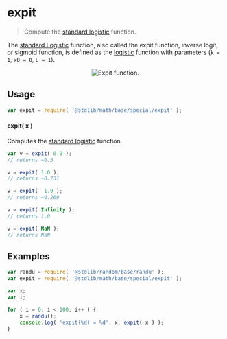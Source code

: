 <!--

@license Apache-2.0

Copyright (c) 2019 The Stdlib Authors.

Licensed under the Apache License, Version 2.0 (the "License");
you may not use this file except in compliance with the License.
You may obtain a copy of the License at

   http://www.apache.org/licenses/LICENSE-2.0

Unless required by applicable law or agreed to in writing, software
distributed under the License is distributed on an "AS IS" BASIS,
WITHOUT WARRANTIES OR CONDITIONS OF ANY KIND, either express or implied.
See the License for the specific language governing permissions and
limitations under the License.

-->

# expit

> Compute the [standard logistic][logistic-function] function.

<section class="intro">

The [standard Logistic][logistic-function] function, also called the expit function, inverse logit, or sigmoid function, is defined as the [logistic][logistic-function] function with parameters (`k = 1`, `x0 = 0`, `L = 1`).

<!-- <equation class="equation" label="eq:expit_function" align="center" raw="{\displaystyle {\begin{aligned}\operatorname{expit}(x)&={\frac {1}{1+e^{-x}}}\\&={\frac {e^{x}}{e^{x}+1}}\\&={\tfrac {1}{2}}+{\tfrac {1}{2}}\tanh({\tfrac {x}{2}})\\\end{aligned}}}" alt="Expit function."> -->

<div class="equation" align="center" data-raw-text="{\displaystyle {\begin{aligned}\operatorname{expit}(x)&={\frac {1}{1+e^{-x}}}\\&={\frac {e^{x}}{e^{x}+1}}\\&={\tfrac {1}{2}}+{\tfrac {1}{2}}\tanh({\tfrac {x}{2}})\\\end{aligned}}}" data-equation="eq:expit_function">
    <img src="https://cdn.rawgit.com/stdlib-js/stdlib/7e0a95722efd9c771b129597380c63dc6715508b/lib/node_modules/@stdlib/math/base/special/expit/docs/img/equation_expit_function.svg" alt="Expit function.">
    <br>
</div>

<!-- </equation> -->

</section>

<!-- /.intro -->

<section class="usage">

## Usage

```javascript
var expit = require( '@stdlib/math/base/special/expit' );
```

#### expit( x )

Computes the [standard logistic][logistic-function] function.

```javascript
var v = expit( 0.0 );
// returns ~0.5

v = expit( 1.0 );
// returns ~0.731

v = expit( -1.0 );
// returns ~0.269

v = expit( Infinity );
// returns 1.0

v = expit( NaN );
// returns NaN
```

</section>

<!-- /.usage -->

<section class="examples">

## Examples

<!-- eslint no-undef: "error" -->

```javascript
var randu = require( '@stdlib/random/base/randu' );
var expit = require( '@stdlib/math/base/special/expit' );

var x;
var i;

for ( i = 0; i < 100; i++ ) {
    x = randu();
    console.log( 'expit(%d) = %d', x, expit( x ) );
}
```

</section>

<!-- /.examples -->

<section class="links">

[logistic-function]: https://en.wikipedia.org/wiki/Logistic_function

</section>

<!-- /.links -->
